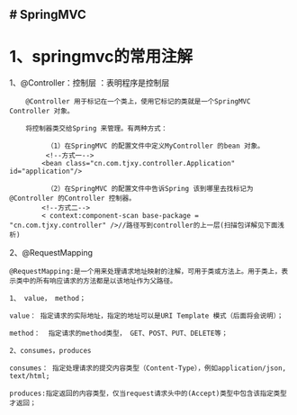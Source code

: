 ## # SpringMVC 
# 1、springmvc的常用注解

1、@Controller：控制层 ：表明程序是控制层

	    @Controller 用于标记在一个类上，使用它标记的类就是一个SpringMVC Controller 对象。
    
    	将控制器类交给Spring 来管理。有两种方式：
    
    　　		（1）在SpringMVC 的配置文件中定义MyController 的bean 对象。
			 <!--方式一-->
  		  	<bean class="cn.com.tjxy.controller.Application" id="application"/>
    
    　　		（2）在SpringMVC 的配置文件中告诉Spring 该到哪里去找标记为@Controller 的Controller 控制器。
		    <!--方式二-->
		    < context:component-scan base-package = "cn.com.tjxy.controller" />//路径写到controller的上一层(扫描包详解见下面浅析)
2、@RequestMapping

    @RequestMapping:是一个用来处理请求地址映射的注解，可用于类或方法上。用于类上，表示类中的所有响应请求的方法都是以该地址作为父路径。
    
    1、 value， method；
    
    value： 指定请求的实际地址，指定的地址可以是URI Template 模式（后面将会说明）；
    
    method：  指定请求的method类型， GET、POST、PUT、DELETE等；
    
    2、consumes，produces
    
    consumes： 指定处理请求的提交内容类型（Content-Type），例如application/json, text/html;
    
    produces:指定返回的内容类型，仅当request请求头中的(Accept)类型中包含该指定类型才返回；